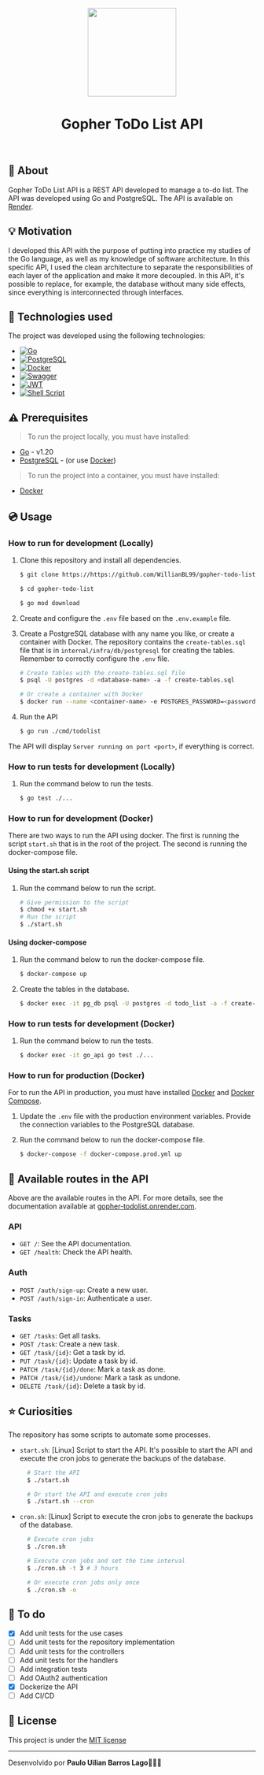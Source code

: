 <p align="center">
  <a href="https://github.com/WillianBL99/repo-provas">
    <img src="https://github.com/WillianBL99/gopher-todo_list/assets/65803142/fc32a68b-929e-4849-8f66-d5d875f5456f" width="180" >
  </a>

  <h1 align="center">
    Gopher ToDo List API
  </h3>
</p>
</br>

## :page_facing_up: About

Gopher ToDo List API is a REST API developed to manage a to-do list. The API was developed using Go and PostgreSQL. The API is available on [Render](https://gopher-todolist.onrender.com/).

## :bulb: Motivation

I developed this API with the purpose of putting into practice my studies of the Go language, as well as my knowledge of software architecture. In this specific API, I used the clean architecture to separate the responsibilities of each layer of the application and make it more decoupled. In this API, it's possible to replace, for example, the database without many side effects, since everything is interconnected through interfaces.

## :rocket: Technologies used
The project was developed using the following technologies:

- [<img src="https://img.shields.io/badge/Go-00ADD8?style=for-the-badge&logo=go&logoColor=white" alt="Go" />](https://golang.org/)
- [<img src="https://img.shields.io/badge/PostgreSQL-4169E1?style=for-the-badge&logo=postgresql&logoColor=white" alt="PostgreSQL" />](https://www.postgresql.org/)
- [<img src="https://img.shields.io/badge/Docker-2496ED?style=for-the-badge&logo=docker&logoColor=white" alt="Docker" />](https://www.docker.com/)
- [<img src="https://img.shields.io/badge/Swagger-85EA2D?style=for-the-badge&logo=swagger&logoColor=black" alt="Swagger" />](https://swagger.io/)
- [<img src="https://img.shields.io/badge/JWT-000000?style=for-the-badge&logo=json-web-tokens&logoColor=white" alt="JWT" />](https://jwt.io/)
- [<img src="https://img.shields.io/badge/Shell_Script-121011?style=for-the-badge&logo=gnu-bash&logoColor=white" alt="Shell Script" />](https://www.shellscript.sh/)

## :warning: Prerequisites
>To run the project locally, you must have installed:
- [Go](https://golang.org/) - v1.20
- [PostgreSQL](https://www.postgresql.org/) - (or use [Docker](https://www.docker.com/))

>To run the project into a container, you must have installed:
- [Docker](https://www.docker.com/)

## :cd: Usage
### How to run for development (Locally)

1. Clone this repository and install all dependencies.

    ```bash
    $ git clone https://https://github.com/WillianBL99/gopher-todo-list.git

    $ cd gopher-todo-list

    $ go mod download
    ```

2. Create and configure the `.env` file based on the `.env.example` file.

3. Create a PostgreSQL database with any name you like, or create a container with Docker. The repository contains the `create-tables.sql` file that is in `internal/infra/db/postgresql` for creating the tables. Remember to correctly configure the `.env` file.

    ```bash
    # Create tables with the create-tables.sql file
    $ psql -U postgres -d <database-name> -a -f create-tables.sql
    
    # Or create a container with Docker
    $ docker run --name <container-name> -e POSTGRES_PASSWORD=<password> -p 5432:5432 -d postgres
    ```

4. Run the API

    ```bash
    $ go run ./cmd/todolist
    ```

The API will display `Server running on port <port>`, if everything is correct.

### How to run tests for development (Locally)

1. Run the command below to run the tests.

    ```bash
    $ go test ./...
    ```

### How to run for development (Docker)

There are two ways to run the API using docker. The first is running the script `start.sh` that is in the root of the project. The second is running the docker-compose file.

#### Using the start.sh script
1. Run the command below to run the script.

    ```bash
    # Give permission to the script
    $ chmod +x start.sh
    # Run the script
    $ ./start.sh
    ```

#### Using docker-compose
1. Run the command below to run the docker-compose file.

    ```bash
    $ docker-compose up
    ```
2. Create the tables in the database.

    ```bash
    $ docker exec -it pg_db psql -U postgres -d todo_list -a -f create-tables.sql
    ```

### How to run tests for development (Docker)
1. Run the command below to run the tests.

    ```bash
    $ docker exec -it go_api go test ./...
    ```

### How to run for production (Docker)
For to run the API in production, you must have installed [Docker](https://www.docker.com/) and [Docker Compose](https://docs.docker.com/compose/).
1. Update the `.env` file with the production environment variables. Provide the connection variables to the PostgreSQL database.
2. Run the command below to run the docker-compose file.

    ```bash
    $ docker-compose -f docker-compose.prod.yml up
    ```

## :twisted_rightwards_arrows: Available routes in the API
Above are the available routes in the API. For more details, see the documentation available at [gopher-todolist.onrender.com](https://gopher-todolist.onrender.com/).

### API
- `GET /`: See the API documentation.
- `GET /health`: Check the API health.
### Auth
- `POST /auth/sign-up`: Create a new user.
- `POST /auth/sign-in`: Authenticate a user.

### Tasks
- `GET /tasks`: Get all tasks.
- `POST /task`: Create a new task.
- `GET /task/{id}`: Get a task by id.
- `PUT /task/{id}`: Update a task by id.
- `PATCH /task/{id}/done`: Mark a task as done.
- `PATCH /task/{id}/undone`: Mark a task as undone.
- `DELETE /task/{id}`: Delete a task by id.

## :star: Curiosities

The repository has some scripts to automate some processes.
- `start.sh`: [Linux] Script to start the API. It's possible to start the API and execute the cron jobs to generate the backups of the database.
  
  ```bash
    # Start the API
    $ ./start.sh

    # Or start the API and execute cron jobs
    $ ./start.sh --cron
    ```
- `cron.sh`: [Linux] Script to execute the cron jobs to generate the backups of the database.
  
  ```bash
    # Execute cron jobs
    $ ./cron.sh

    # Execute cron jobs and set the time interval
    $ ./cron.sh -t 3 # 3 hours

    # Or execute cron jobs only once
    $ ./cron.sh -o

## :memo: To do
- [x] Add unit tests for the use cases
- [ ] Add unit tests for the repository implementation
- [ ] Add unit tests for the controllers
- [ ] Add unit tests for the handlers
- [ ] Add integration tests
- [ ] Add OAuth2 authentication
- [x] Dockerize the API
- [ ] Add CI/CD
    
## :page_facing_up: License
This project is under the [MIT license](https://github.com/WillianBL99/gopher-todo_list/blob/main/LICENSE)

---
Desenvolvido por **Paulo Uilian Barros Lago**🧑🏻‍💻
